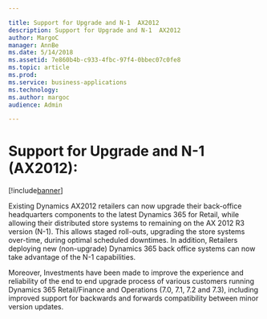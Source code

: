 ```yaml
---

title: Support for Upgrade and N-1  AX2012  
description: Support for Upgrade and N-1  AX2012  
author: MargoC
manager: AnnBe
ms.date: 5/14/2018
ms.assetid: 7e860b4b-c933-4fbc-97f4-0bbec07c0fe8
ms.topic: article
ms.prod: 
ms.service: business-applications
ms.technology: 
ms.author: margoc
audience: Admin

---
```

#  Support for Upgrade and N-1 (AX2012): 


[!include[banner](../../../../includes/banner.md)]

Existing Dynamics AX2012 retailers can now upgrade their back-office
headquarters components to the latest Dynamics 365 for Retail, while allowing
their distributed store systems to remaining on the AX 2012 R3 version (N-1).
This allows staged roll-outs, upgrading the store systems over-time, during
optimal scheduled downtimes. In addition, Retailers deploying new (non-upgrade)
Dynamics 365 back office systems can now take advantage of the N-1 capabilities.

Moreover, Investments have been made to improve the experience and reliability
of the end to end upgrade process of various customers running Dynamics 365
Retail/Finance and Operations (7.0, 7.1, 7.2 and 7.3), including improved
support for backwards and forwards compatibility between minor version updates.
